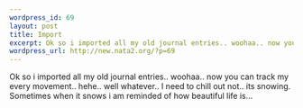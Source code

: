```yaml
--- 
wordpress_id: 69
layout: post
title: Import
excerpt: Ok so i imported all my old journal entries.. woohaa.. now you can track my every movement.. hehe.. well whatever.. I need to chill out not.. its snowing. Sometimes when it snows i am reminded of how beautiful life is...
wordpress_url: http://new.nata2.org/?p=69
---
```

Ok so i imported all my old journal entries.. woohaa.. now you can track my every movement.. hehe.. well whatever.. I need to chill out not.. its snowing. Sometimes when it snows i am reminded of how beautiful life is...
